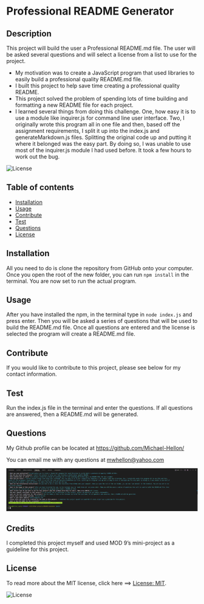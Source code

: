 
  # Professional README Generator

  ## Description
  This project will build the user a Professional README.md file. The user will be asked several questions and will select a license from a list to use for the project.
  - My motivation was to create a JavaScript program that used libraries to easily build a professional quality README.md file.
  - I built this project to help save time creating a professional quality README.
  - This project solved the problem of spending lots of time building and formatting a new README file for each project.
  - I learned several things from doing this challenge. One, how easy it is to use a module like inquirer.js for command line user interface. Two, I originally wrote this program all in one file and then, based off the assignment requirements, I split it up into the index.js and generateMarkdown.js files. Splitting the original code up and putting it where it belonged was the easy part. By doing so, I was unable to use most of the inquirer.js module I had used before. It took a few hours to work out the bug.  
  
  ![License](https://img.shields.io/badge/License-MIT-green.svg)


  ## Table of contents

  * [Installation](#installation)
  * [Usage](#usage)
  * [Contribute](#contribute)
  * [Test](#test)
  * [Questions](#questions)
  * [License](#license) 
        
    
  ## Installation
  All you need to do is clone the repository from GitHub onto your computer. Once you open the root of the new folder, you can run `npm install` in the terminal. You are now set to run the actual program.

  ## Usage
  After you have installed the npm, in the terminal type in `node index.js` and press enter. Then you will be asked a series of questions that will be used to build the README.md file. Once all questions are entered and the license is selected the program will create a README.md file. 

  ## Contribute
  If you would like to contribute to this project, please see below for my contact information.
        
  ## Test
  Run the index.js file in the terminal and enter the questions. If all questions are answered, then a README.md will be generated.

  ## Questions
  My Github profile can be located at <https://github.com/Michael-Hellon/>

  You can email me with any questions at mwhellon@yahoo.com

  ![screenshot](/assets/images/screenshot.png)

  ## Credits
  I completed this project myself and used MOD 9’s mini-project as a guideline for this project.
        
  ## License

  To read more about the MIT license, click here ==> [License: MIT](https://opensource.org/licenses/MIT).

  ![License](https://img.shields.io/badge/License-MIT-green.svg)
  